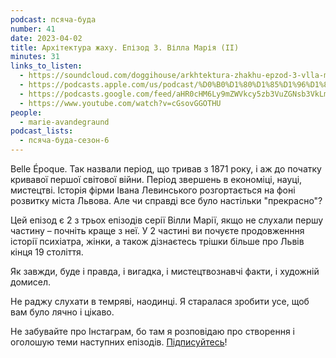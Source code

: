 ```yaml
---
podcast: псяча-буда
number: 41
date: 2023-04-02
title: Архітектура жаху. Епізод 3. Вілла Марія (ІІ)
minutes: 31
links_to_listen:
  - https://soundcloud.com/doggihouse/arkhtektura-zhakhu-epzod-3-vlla-marya
  - https://podcasts.apple.com/us/podcast/%D0%B0%D1%80%D1%85%D1%96%D1%82%D0%B5%D0%BA%D1%82%D1%83%D1%80%D0%B0-%D0%B6%D0%B0%D1%85%D1%83-%D0%B5%D0%BF%D1%96%D0%B7%D0%BE%D0%B4-3-%D0%B2%D1%96%D0%BB%D0%BB%D0%B0-%D0%BC%D0%B0%D1%80%D1%96%D1%8F-%D1%96%D1%96/id1525117216?i=1000606945822
  - https://podcasts.google.com/feed/aHR0cHM6Ly9mZWVkcy5zb3VuZGNsb3VkLmNvbS91c2Vycy9zb3VuZGNsb3VkOnVzZXJzOjg1ODUxNjI2NS9zb3VuZHMucnNz/episode/dGFnOnNvdW5kY2xvdWQsMjAxMDp0cmFja3MvMTQ4MzE0ODc3Mw?sa=X&ved=0CAUQkfYCahcKEwi40NS9-JX-AhUAAAAAHQAAAAAQAg
  - https://www.youtube.com/watch?v=cGsovGGOTHU
people:
  - marie-avandegraund
podcast_lists:
  - псяча-буда-сезон-6
---
```


Belle Époque. Так назвали період, що тривав з 1871 року, і аж до початку
кривавої першої світової війни. Період звершень в економіці, науці, мистецтві.
Історія фірми Івана Левинського розгортається на фоні розвитку міста Львова.
Але чи справді все було настільки "прекрасно"?

Цей епізод є 2 з трьох епізодів серії Вілли Марії, якщо не слухали першу
частину – почніть краще з неї. У 2 частині ви почуєте продовженння історії
психіатра, жінки, а також дізнаєтесь трішки більше про Львів кінця 19 століття.

Як завжди, буде і правда, і вигадка, і мистецтвознавчі факти, і художній
домисел.

Не раджу слухати в темряві, наодинці. Я старалася зробити усе, щоб вам було
лячно і цікаво.

Не забувайте про Інстаграм, бо там я розповідаю про створення і оголошую теми
наступних епізодів. [Підписуйтесь][1]!

[1]: https://www.instagram.com/psyachabuda_host/
